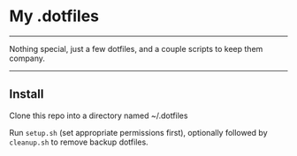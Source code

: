 # My .dotfiles

---

Nothing special, just a few dotfiles, and a couple scripts to keep them company.

---

## Install

Clone this repo into a directory named ~/.dotfiles

Run ```setup.sh``` (set appropriate permissions first), optionally followed by ```cleanup.sh``` to remove backup dotfiles.
